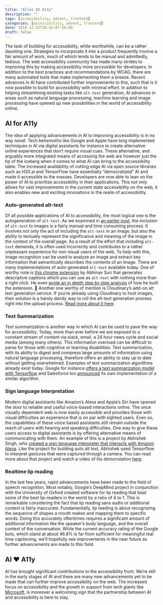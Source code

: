 ```yaml
---
title: "Allez AI A11y"
description: ""
tags: [accessibility, advent, frontend]
categories: [accessibility, advent, frontend]
date: 2018-12-21T20:42:07-06:00
draft: false
---
```


The task of building for accessibility, while worthwhile, can be a rather daunting one. Strategies to incorporate it into a product frequently involve a fair amount of work, much of which tends to be manual and admittedly, tedious. The web accessibility community has made many strides to improving this by making accessibility more _accessible_ for developers. In addition to the best practices and recommendations by WCAG, there are many automated tools that make implementing them a breeze. Recent advances in AI have contributed further improvements to this, such that is it now possible to build for accessibility with minimal effort. In addition to helping streamlining existing tasks like `alt-text` generation, AI advances in areas such as natural language processing, machine learning and image processing have opened up new possibilities in the world of accessibility online.

## AI for A11y

The idea of applying advancements in AI to improving accessibility is in no way novel. Tech behemoths like Google and Apple have long implemented techniques in AI via digital assistants for instance to create alternative online experiences that don’t require visual cues. These alternative, and arguably more integrated means of accessing the web are however just the tip of the iceberg when it comes to what AI can bring to the accessibility table. The increased availability of cutting edge AI via open source libraries such as H20.ai and TensorFlow have essentially “democratized” AI and made it accessible to the masses. Developers are now able to lean on the power of AI to prioritize accessibility in their applications. This not only allows for vast improvements in the current state accessibility on the web, it also enables new and exciting innovations in the realm of accessibility.

### Auto-generated alt-text

Of all possible applications of AI to accessibility, the most logical one is the autogeneration of `alt-text`. As we examined in [an earlier post](https://shortdiv.com/posts/a-picture-is-worth-the-thousand-words/), the inclusion of `alt-text` to images is a fairly manual and time consuming process. It involves not only the act of including the `alt-text` in an image, but also the ability to textually represent the significance and meaning of the image in the context of the overall page. As a result of the effort that including `alt-text` demands, it is often used incorrectly and contributes to a rather unpleasant experience for non visual users of the web. To help with this, image recognition can be used to analyze an image and extract key information that semantically describes the contents of an image. There are many implementations of auto-generated `alt-text` available today. One of worthy note is [this chrome extension](http://abhinavsuri.com/aat/) by Abhinav Suri that generates descriptive captions which you can use as `alt-text` with nothing more than a right click. He even [wrote an in depth step by step analysis](https://medium.freecodecamp.org/making-the-web-more-accessible-with-ai-84598eebabdb) of how he built the extension. 💪 Another one worthy of mention is Cloudinary’s add-on alt text generation service. If you’re already using Cloudinary to host images, their solution is a handy dandy way to roll the alt-text generation process right into the upload process. [Read more about it here](https://cloudinary.com/blog/making_media_accessible_how_to_automatically_generate_alt_text_for_images).

### Text Summarization

Text summarization is another way in which AI can be used to pave the way for accessibility. Today, more than ever before we are exposed to a constant stream of content via slack, email, a 24 hour news cycle and social media (among many others). This information overload can be difficult to parse for those with cognitive or learning disabilities. Text summarization, with its ability to digest and compress large amounts of information using natural language processing, therefore offers an ability to stay up to date without getting overwhelmed. Examples of text summarization algorithms already exist today. Google for instance [offers a text summarization model with Tensorflow](https://ai.googleblog.com/2016/08/text-summarization-with-tensorflow.html) and Salesforce too [announced](https://www.theverge.com/2017/5/14/15637588/salesforce-algorithm-automatically-summarizes-text-machine-learning-ai) its own implementation of a similar algorithm.

### Sign language Interpretation

Modern digital assistants like Amazon’s Alexa and Apple’s Siri have opened the door to reliable and useful voice-based interactions online. The once visually dependent web is now easily accessible and provides those with visual difficulties an experience that is on par with sighted users. Even so, the capabilities of these voice based assistants still remain outside the reach of users with hearing and speaking difficulties. One way to give these users access to digital assistants is by offering alternative means of communicating with them. An example of this is a project by Abhishek Singh, who [created a sign language interpreter that interacts with Amazon Alexa](https://medium.com/syncedreview/signing-with-alexa-a-diy-experiment-in-ai-accessibility-57e4407af539). Like the project for building auto alt text, Abhishek used Tensorflow to interpret gestures that were captured through a camera. You can read more about that project and watch a video of his demonstation [here](https://medium.com/syncedreview/signing-with-alexa-a-diy-experiment-in-ai-accessibility-57e4407af539).

### Realtime lip reading

In the last few years, rapid advancements have been made to the field of speech recognition. Most notably, Google’s DeepMind project in conjunction with the University of Oxford created software for lip reading that beat some of the best lip-readers in the world by a ratio of 4 to 1. This is remarkable considering the fact that lip reading sans audio or additional context is fairly inaccurate. Fundamentally, lip reading is about recognizing the sequence of shapes a mouth makes and mapping them to specific words. Doing this accurately oftentimes requires a significant amount of additional information like the speaker’s body language, and the overall context of the conversation. While the current accuracy rating of the Google bots, which stand at about 46.8% is far from sufficient for meaningful real time captioning, we’ll hopefully see improvements in the near future as further advancements are made to this field.

## AI ❤ A11y

AI has brought significant contributions to the accessibility front. We’re still in the early stages of AI and there are many new advancements yet to be made that can further improve accessibility on the web. The increased focus on accessibility and the growth in support from tech giants like [Microsoft](https://www.microsoft.com/en-us/ai-for-accessibility), is moreover a welcoming sign that the partnership between AI and accessibility is here to stay.
